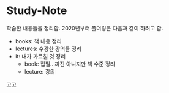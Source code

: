 # Study-Note

학습한 내용들을 정리함. 2020년부터 폴더링은 다음과 같이 하려고 함.  

- books: 책 내용 정리
- lectures: 수강한 강의들 정리
- it: 내가 가르칠 것 정리
  - book: 집필.. 까진 아니지만 책 수준 정리
  - lecture: 강의

고고
